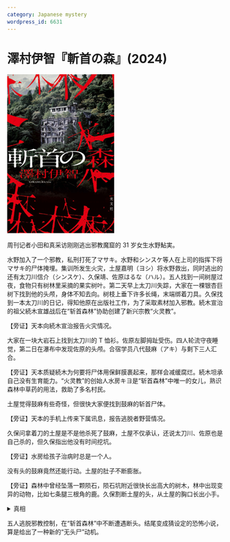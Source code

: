 ```yaml
---
category: Japanese mystery
wordpress_id: 6631
---
```


# 澤村伊智『斬首の森』(2024)

<img src=images/2024_cover.jpg width=250/>

周刊记者小田和真采访刚刚逃出邪教魔窟的 31 岁女生水野鮎実。

水野加入了一个邪教，私刑打死了マサキ。水野和シンスケ等人在上司的指挥下将マサキ的尸体掩埋。集训所发生火灾，土屋嘉明（ヨシ）将水野救出，同时逃出的还有太刀川信介（シンスケ）、久保靖、佐原はるな（ハル）。五人找到一间树屋过夜，食物只有树林里采摘的果实树叶。第二天早上太刀川失踪，大家在一棵银杏巨树下找到他的头颅，身体不知去向。树枝上垂下许多长绳，末端绑着刀具。久保找到一本太刀川的日记，得知他原在出版社工作，为了采取素材加入邪教。続木宣治的祖父続木宣雄战后在“斩首森林”协助创建了新兴宗教“火灵教”。

【旁证】天本向続木宣治报告火灾情况。

大家在一块大岩石上找到太刀川的 T 恤衫。佐原左脚拇趾受伤。四人轮流守夜睡觉，第二日在瀑布中发现佐原的头颅。合宿学员八代鼓麻（アキ）与剩下三人汇合。

【旁证】天本质疑続木为何要将尸体用保鲜膜裹起来，那样会减缓腐烂。続木坦承自己没有生育能力。“火灵教”的创始人水房キヨ是“斩首森林”中唯一的女儿，熟识森林中草药的用法，救助了多名村民。

土屋觉得鼓麻有些奇怪，但很快大家便找到鼓麻的斩首尸体。

【旁证】天本的手机上传来下属讯息，报告逃脱者野营情况。

久保问拿着刀的土屋是不是他杀死了鼓麻，土屋不仅承认，还说太刀川、佐原也是自己杀的，但久保指出他没有时间挖坑。

【旁证】水房给孩子治病时总是一个人。

没有头的鼓麻竟然还能行动。土屋的肚子不断膨胀。

【旁证】森林中曾经坠落一颗陨石，陨石坑附近很快长出高大的树木，林中出现变异的动物，比如七条腿三根角的鹿。久保割断土屋的头，从土屋的胸口长出小手。

<details><summary>真相</summary>
吃下森林中植物的动物会分裂繁殖，一个变成多个。水房给小孩治病是分裂了新的小孩，然后把原先的小孩杀死丢弃。制造火灾的人是久保，杀死太刀川的是鼓麻。只要割掉分裂妖怪的头，没有头的妖怪便会慢慢饿死。久保想要杀死水野，被分裂出的新佐原制服。水野割断久保的头，然后又割断自己的头接上了久保的身体。结尾水野切断了小田的头，换上了小田的身体。因为无头的身体会腐烂，水野从此只能不停地杀人换头。
</details>

五人逃脱邪教控制，在“斩首森林”中不断遭遇断头。结尾变成猜设定的恐怖小说，算是给出了一种新的“无头尸”动机。